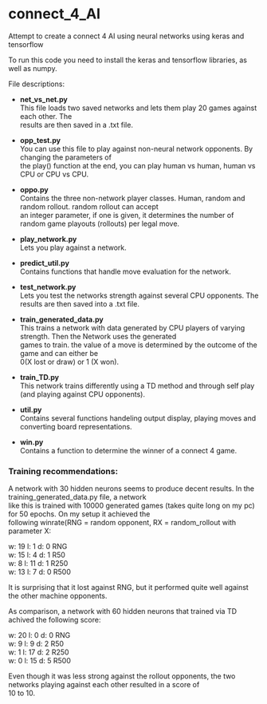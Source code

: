 # connect_4_AI
Attempt to create a connect 4 AI using neural networks using keras and tensorflow

To run this code you need to install the keras and tensorflow libraries, as well as numpy.

File descriptions:
  
* **net_vs_net.py**  
    This file loads two saved networks and lets them play 20 games against each other. The  
    results are then saved in a .txt file.
    
 * **opp_test.py**   
    You can use this file to play against non-neural network opponents. By changing the parameters of  
    the play() function at the end, you can play human vs human, human vs CPU or CPU vs CPU.
   
 * **oppo.py**  
    Contains the three non-network player classes. Human, random and random rollout. random rollout can accept  
    an integer parameter, if one is given, it determines the number of random game playouts (rollouts) per legal move.
    
 * **play_network.py**  
    Lets you play against a network.
    
 * **predict_util.py**  
    Contains functions that handle move evaluation for the network.
    
  * **test_network.py**  
    Lets you test the networks strength against several CPU opponents. The results are then saved into a .txt file.
   
  * **train_generated_data.py**  
    This trains a network with data generated by CPU players of varying strength. Then the Network uses the generated  
    games to train. the value of a move is determined by the outcome of the game and can either be  
    0(X lost or draw) or 1 (X won).
    
  * **train_TD.py**  
    This network trains differently using a TD method and through self play (and playing against CPU opponents).
  
  * **util.py**  
    Contains several functions handeling output display, playing moves and converting board representations.
    
  * **win.py**  
    Contains a function to determine the winner of a connect 4 game.
    
### Training recommendations:  
A network with 30 hidden neurons seems to produce decent results. In the training_generated_data.py file, a network  
like this is trained with 10000 generated games (takes quite long on my pc) for 50 epochs. On my setup it achieved the  
following winrate(RNG = random opponent, RX = random_rollout with parameter X:  
  
w:  19  l:  1   d:  0   RNG  
w:  15  l:  4   d:  1   R50  
w:  8   l:  11  d:  1   R250  
w:  13  l:  7   d:  0   R500  

It is surprising that it lost against RNG, but it performed quite well against the other machine opponents.

As comparison, a network with 60 hidden neurons that trained via TD achived the following score:

w:  20  l:  0   d:  0   RNG  
w:  9   l:  9   d:  2   R50  
w:  1   l:  17  d:  2   R250  
w:  0   l:  15  d:  5   R500  

Even though it was less strong against the rollout opponents, the two networks playing against each other resulted in a score of  
10 to 10. 


